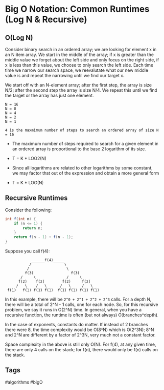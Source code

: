 # Big O Notation: Common Runtimes (Log N & Recursive)

## O(Log N)
Consider binary search in an ordered array; we are looking for element x in
an N item array. We start in the middle of the array; if x is greater than the
middle value we forget about the left side and only focus on the right side,
if x is less than this value, we choose to only search the left side. Each time
time we narrow our search space, we reevalutate what our new middle value is
and repeat the narrowing until we find our target x.

We start off with an N-element array; after the first step, the array is
size N/2; after the second step the array is size N/4. We repeat this until
we find the target or the array has just one element.

```
N = 16
N = 8
N = 4
N = 2
N = 1

4 is the maxmimum number of steps to search an ordered array of size N = 16 
```

* The maximum number of steps required to search for a given element in an
ordered array is proportional to the base 2 logarithm of its size.

* T = K * LOG2(N)

* Since all logarithms are related to other logarithms by some constant, we may
factor that out of the expression and obtain a more general form

* T = K * LOG(N)

## Recursive Runtimes
Consider the following:
```java
int f(int n) {
    if (n <= 1) {
        return n;
    }
    return f(n - 1) + f(n - 1);
}
```

Suppose you call f(4):
```
            ______f(4)_____
           /               \
          /                 \
         f(3)                 f(3)
       /     \              /     \  
      f(2)    f(2)        f(2)     f(2)
     /   \    /   \      /   \     /   \
 f(1)   f(1) f(1) f(1)  f(1) f(1) f(1) f(1)
```
In this example, there will be `2^0 + 2^1 + 2^2 + 2^3` calls. For a depth N,
there will be a total of 2^N - 1 calls, one for each node. So, for this
recursive problem, we say it runs in O(2^N) time. In general, when you
have a recursive function, the runtime is often (but not always)
O(branches^depth).

In the case of exponents, constants do matter. If instead of 2 branches there
were 8, the time complexity would be O(8^N) which is O(2^3N); 8^N and 2^N are
different by a factor of 2^3N, very much not a constant factor.

Space complexity in the above is still only O(N). For f(4), at any given time,
there are only 4 calls on the stack; for f(n), there would only be f(n) calls on
the stack.

## Tags
#algorithms #bigO

